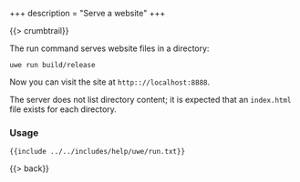 +++
description = "Serve a website"
+++

{{> crumbtrail}}

The run command serves website files in a directory:

```text
uwe run build/release
```

Now you can visit the site at `http:://localhost:8888`.

The server does not list directory content; it is expected that an `index.html` file exists for each directory.

### Usage

```text
{{include ../../includes/help/uwe/run.txt}}
```

{{> back}}

